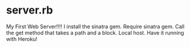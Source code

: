 # server.rb
My First Web Server!!!!
I install the sinatra gem.
Require sinatra gem.
Call the get method that takes a path and a block.
Local host.
Have it running with Heroku!

